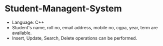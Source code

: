 # Student-Managent-System
* Language: C++ 
* Student's name, roll no, email address, mobile no, cgpa, year, term are available.
* Insert, Update, Search, Delete operations can be performed.
